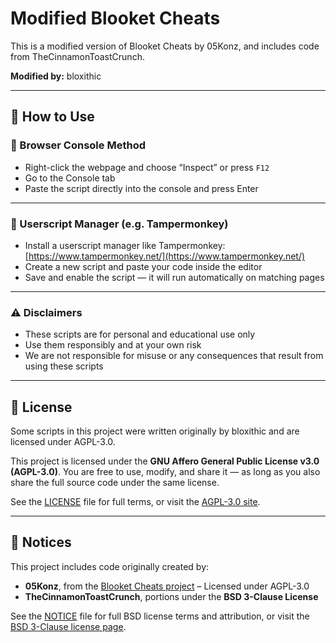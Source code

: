 # Modified Blooket Cheats

This is a modified version of Blooket Cheats by 05Konz, and includes code from TheCinnamonToastCrunch.

**Modified by:** bloxithic

---

## 📖 How to Use

### 🧪 Browser Console Method

* Right-click the webpage and choose “Inspect” or press `F12`
* Go to the Console tab
* Paste the script directly into the console and press Enter

---

### 🧷 Userscript Manager (e.g. Tampermonkey)

* Install a userscript manager like Tampermonkey: [https://www.tampermonkey.net/](https://www.tampermonkey.net/)
* Create a new script and paste your code inside the editor
* Save and enable the script — it will run automatically on matching pages

---

### ⚠️ Disclaimers

* These scripts are for personal and educational use only  
* Use them responsibly and at your own risk  
* We are not responsible for misuse or any consequences that result from using these scripts

---

## 📜 License

Some scripts in this project were written originally by bloxithic and are licensed under AGPL-3.0.

This project is licensed under the **GNU Affero General Public License v3.0 (AGPL-3.0)**. 
You are free to use, modify, and share it — as long as you also share the full source code under the same license.

See the [LICENSE](./LICENSE) file for full terms, or visit the [AGPL-3.0 site](https://www.gnu.org/licenses/agpl-3.0.html).

---

## 📄 Notices

This project includes code originally created by:

- **05Konz**, from the [Blooket Cheats project](https://github.com/Blooket-Council/Blooket-Cheats) – Licensed under AGPL-3.0  
- **TheCinnamonToastCrunch**, portions under the **BSD 3-Clause License**

See the [NOTICE](./NOTICE) file for full BSD license terms and attribution, or visit the [BSD 3-Clause license page](https://opensource.org/license/bsd-3-clause/).
